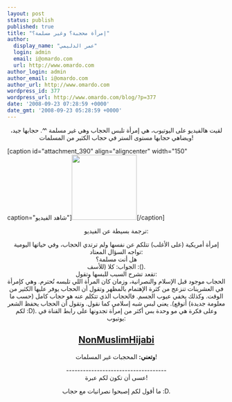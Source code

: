 ```yaml
---
layout: post
status: publish
published: true
title: "إمرأة محجبة؟ وغير مسلمة؟"
author:
  display_name: "عمر الدليمي"
  login: admin
  email: i@omardo.com
  url: http://www.omardo.com
author_login: admin
author_email: i@omardo.com
author_url: http://www.omardo.com
wordpress_id: 377
wordpress_url: http://www.omardo.com/blog/?p=377
date: '2008-09-23 07:28:59 +0000'
date_gmt: '2008-09-23 05:28:59 +0000'
---
```

<p style="text-align: center;">لقيت هالفيديو على اليوتيوب، هي إمرأة تلبس الحجاب وهي غير مسلمة ^^. حجابها جيد، ويضاهي حجابها مستوى الستر في حجاب الكثير من المسلمات!</p>
<p>[caption id="attachment_390" align="aligncenter" width="150" caption="شاهد الفيديو"]<a href="http://www.youtube.com/watch?v=L0SsYD2yRsk"><img class="size-thumbnail wp-image-390" title="شاهد الفيديو" src="http://www.omardo.com/blog/wp-content/uploads/the-non-muslim-hijabi-150x150.png" alt="" width="150" height="150" /></a>[/caption]</p>
<p style="text-align: center;">ترجمة بسيطة عن الفيديو:<!--more--></p>
<p style="text-align: center;">إمرأة أمريكية (على الأغلب) تتلكم عن نفسها ولم ترتدي الحجاب، وفي حياتها اليومية تواجه السؤال المعتاد:<br />
هل أنت مسلمة؟<br />
الجواب: كلا (للأسف :().<br />
تقعد تشرح السبب للبسها وتقول:<br />
الحجاب موجود قبل الإسلام والنصرانية، وزمان كان المرأة اللي تلبسه تُحترم. وهي كإمرأة في العشرينات تنزعج من كثرة الإهتمام بالمظهر وتقول أن الحجاب يوفر عليها الكثير من الوقت. وكذلك يخفي عيوب الجسم. فالحجاب الذي تتكلم عنه هو حجاب كامل (حسب ما أتوقع). يعني لبس شبه إسلامي كما نقول. وتقول أن الحجاب يحفظ الشعر (معلومة جديدة لكم :D). وعلى فكرة هي مو وحدة بس أكثر من إمرأة تجدونها على رابط القناة في يوتيوب:</p>
<h2 style="text-align: center;"><strong><a class="hLink fn n contributor" onmousedown="urchinTracker('/Events/VideoWatch/ChannelNameLink');" href="http://www.youtube.com/user/NonMuslimHijabi">NonMuslimHijabi</a></strong></h2></p>
<p style="text-align: center;"><strong>وتعني:</strong> المحجبات غير المسلمات!</p>
<p style="text-align: center;">------------------------------------<br />
عسى أن تكون لكم عبرة!</p>
<p style="text-align: center;">ما أقول لكم إصبحوا نصرانيات مع حجاب :D.</p>
<p style="text-align: center;">
